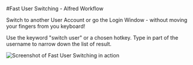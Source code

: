 #Fast User Switching - Alfred Workflow

Switch to another User Account or go the Login Window - without moving your fingers from you keyboard!

Use the keyword "switch user" or a chosen hotkey. Type in part of the username to narrow down the list of result.

![Screenshot of Fast User Switching in action](https://github.com/aiyodk/Alfred-Extensions/raw/master/AlfredApp_2.x/Fast-User-Switching/Screenshot-Fast-User-Switching.png)
